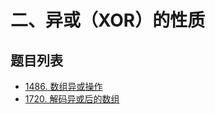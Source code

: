 # 二、异或（XOR）的性质

## 题目列表

- [1486. 数组异或操作](https://leetcode.cn/problems/xor-operation-in-an-array/description/)
- [1720. 解码异或后的数组](https://leetcode.cn/problems/decode-xored-array/description/)
